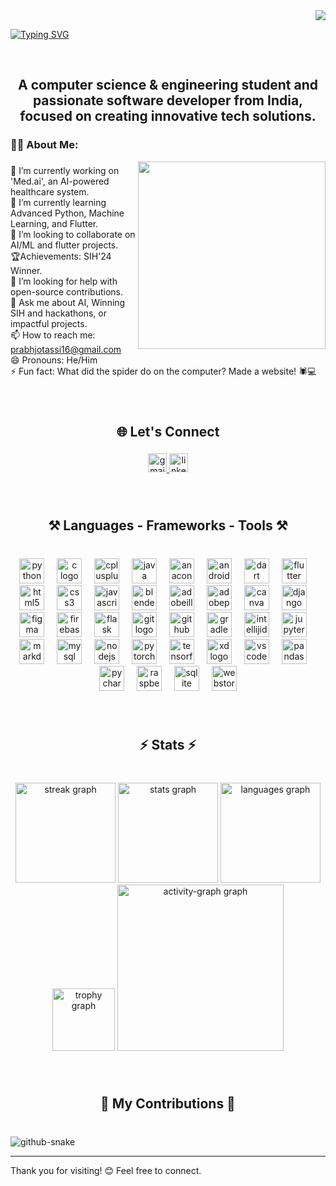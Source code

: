 <!--
**prabhjot0109/prabhjot0109** is a ✨ _special_ ✨ repository because its `README.md` (this file) appears on your GitHub profile.

Here are some ideas to get you started:

- 🔭 I’m currently working on ...
- 🌱 I’m currently learning ...
- 👯 I’m looking to collaborate on ...
- 🤔 I’m looking for help with ...
- 💬 Ask me about ...
- 📫 How to reach me: ...
- 😄 Pronouns: ...
- ⚡ Fun fact: ...
-->

<div align="right">
  <img src="https://visitor-badge.laobi.icu/badge?page_id=prabhjot0109.prabhjot0109&left_text=Profile%20Views"  />
</div>

<a href="https://git.io/typing-svg"><img src="https://readme-typing-svg.demolab.com?font=Righteous&weight=600&size=40&duration=4000&pause=1000&color=1F6FEB&center=true&vCenter=true&width=500&lines=Hi+There!+%F0%9F%91%8B;I'm+Prabhjot+Singh+Assi!" alt="Typing SVG" /></a>

<!-- <img src="Assets\developer.gif" alt="GitHub Banner" width="60%" /> -->
<br clear="both">

<h2 align="center">A computer science & engineering student and passionate software developer from India, focused on creating innovative tech solutions.</h2>

###

<h3 align="left">👩‍💻  About Me:</h3>

<img align="right" width = "300" height="300" src="Assets/developer.gif"  />

###

<p align="left">🔭 I’m currently working on 'Med.ai', an AI-powered healthcare system.<br>🌱 I’m currently learning Advanced Python, Machine Learning, and Flutter.<br>👯 I’m looking to collaborate on AI/ML and flutter projects.<br>🏆Achievements: SIH'24 Winner.<br>🤔 I’m looking for help with open-source contributions.<br>💬 Ask me about AI, Winning SIH and hackathons, or impactful projects.<br>📫 How to reach me: <a href="mailto:prabhjotassi16@gmail.com">prabhjotassi16@gmail.com</a><br>😄 Pronouns: He/Him<br>⚡ Fun fact: What did the spider do on the computer? Made a website! 🕷️💻</p>

###

<br clear="both">

<h2 align="center">🌐 Let's Connect</h2></h2>

###

<div align="center">
  <a href="prabhjotassi16@gmail.com">
      <img src="https://img.shields.io/static/v1?message=Gmail&logo=gmail&label=&color=D14836&logoColor=white&labelColor=&style=flat" height="30" alt="gmail logo"  />
  </a>
  <a href="https://www.linkedin.com/in/prabhjotsinghassi/" target="_blank">
    <img src="https://img.shields.io/static/v1?message=LinkedIn&logo=linkedin&label=&color=0077B5&logoColor=white&labelColor=&style=flat" height="30" alt="linkedin logo"  />
  </a>
</div>

###

<br clear="both">

<h2 align="center">⚒️ Languages - Frameworks - Tools ⚒️</h2>

###

<br clear="both">

<div align="center">
  <img src="https://cdn.jsdelivr.net/gh/devicons/devicon/icons/python/python-original.svg" height="40" alt="python logo"  />
  <img width="12" />
  <img src="https://cdn.jsdelivr.net/gh/devicons/devicon/icons/c/c-original.svg" height="40" alt="c logo"  />
  <img width="12" />
  <img src="https://cdn.jsdelivr.net/gh/devicons/devicon/icons/cplusplus/cplusplus-original.svg" height="40" alt="cplusplus logo"  />
  <img width="12" />
  <img src="https://cdn.jsdelivr.net/gh/devicons/devicon/icons/java/java-original.svg" height="40" alt="java logo"  />
  <img width="12" />
  <img src="https://cdn.jsdelivr.net/gh/devicons/devicon/icons/anaconda/anaconda-original.svg" height="40" alt="anaconda logo"  />
  <img width="12" />
  <img src="https://cdn.jsdelivr.net/gh/devicons/devicon/icons/androidstudio/androidstudio-original.svg" height="40" alt="androidstudio logo"  />
  <img width="12" />
  <img src="https://cdn.jsdelivr.net/gh/devicons/devicon/icons/dart/dart-original.svg" height="40" alt="dart logo"  />
  <img width="12" />
  <img src="https://cdn.jsdelivr.net/gh/devicons/devicon/icons/flutter/flutter-original.svg" height="40" alt="flutter logo"  />
  <img width="12" />
  <img src="https://skillicons.dev/icons?i=html" height="40" alt="html5 logo"  />
  <img width="12" />
  <img src="https://cdn.jsdelivr.net/gh/devicons/devicon/icons/css3/css3-original.svg" height="40" alt="css3 logo"  />
  <img width="12" />
  <img src="https://skillicons.dev/icons?i=js" height="40" alt="javascript logo"  />
  <img width="12" />
  <img src="https://cdn.jsdelivr.net/gh/devicons/devicon/icons/blender/blender-original.svg" height="40" alt="blender logo"  />
  <img width="12" />
  <img src="https://skillicons.dev/icons?i=ai" height="40" alt="adobeillustrator logo"  />
  <img width="12" />
  <img src="https://skillicons.dev/icons?i=ps" height="40" alt="adobephotoshop logo"  />
  <img width="12" />
  <img src="https://cdn.jsdelivr.net/gh/devicons/devicon/icons/canva/canva-original.svg" height="40" alt="canva logo"  />
  <img width="12" />
  <img src="https://cdn.jsdelivr.net/gh/devicons/devicon/icons/django/django-plain.svg" height="40" alt="django logo"  />
  <img width="12" />
  <img src="https://skillicons.dev/icons?i=figma" height="40" alt="figma logo"  />
  <img width="12" />
  <img src="https://cdn.jsdelivr.net/gh/devicons/devicon/icons/firebase/firebase-plain.svg" height="40" alt="firebase logo"  />
  <img width="12" />
  <img src="https://cdn.simpleicons.org/flask/000000" height="40" alt="flask logo"  />
  <img width="12" />
  <img src="https://cdn.jsdelivr.net/gh/devicons/devicon/icons/git/git-original.svg" height="40" alt="git logo"  />
  <img width="12" />
  <img src="https://skillicons.dev/icons?i=github" height="40" alt="github logo"  />
  <img width="12" />
  <img src="https://cdn.jsdelivr.net/gh/devicons/devicon/icons/gradle/gradle-original.svg" height="40" alt="gradle logo"  />
  <img width="12" />
  <img src="https://skillicons.dev/icons?i=idea" height="40" alt="intellijidea logo"  />
  <img width="12" />
  <img src="https://cdn.jsdelivr.net/gh/devicons/devicon/icons/jupyter/jupyter-original.svg" height="40" alt="jupyter logo"  />
  <img width="12" />
  <img src="https://cdn.jsdelivr.net/gh/devicons/devicon/icons/markdown/markdown-original.svg" height="40" alt="markdown logo"  />
  <img width="12" />
  <img src="https://cdn.jsdelivr.net/gh/devicons/devicon/icons/mysql/mysql-original.svg" height="40" alt="mysql logo"  />
  <img width="12" />
  <img src="https://cdn.jsdelivr.net/gh/devicons/devicon/icons/nodejs/nodejs-original.svg" height="40" alt="nodejs logo"  />
  <img width="12" />
  <img src="https://cdn.jsdelivr.net/gh/devicons/devicon/icons/pytorch/pytorch-original.svg" height="40" alt="pytorch logo"  />
  <img width="12" />
  <img src="https://cdn.jsdelivr.net/gh/devicons/devicon/icons/tensorflow/tensorflow-original.svg" height="40" alt="tensorflow logo"  />
  <img width="12" />
  <img src="https://skillicons.dev/icons?i=xd" height="40" alt="xd logo"  />
  <img width="12" />
  <img src="https://cdn.jsdelivr.net/gh/devicons/devicon/icons/vscode/vscode-original.svg" height="40" alt="vscode logo"  />
  <img width="12" />
  <img src="https://cdn.jsdelivr.net/gh/devicons/devicon/icons/pandas/pandas-original.svg" height="40" alt="pandas logo"  />
  <img width="12" />
  <img src="https://cdn.jsdelivr.net/gh/devicons/devicon/icons/pycharm/pycharm-original.svg" height="40" alt="pycharm logo"  />
  <img width="12" />
  <img src="https://cdn.jsdelivr.net/gh/devicons/devicon/icons/raspberrypi/raspberrypi-original.svg" height="40" alt="raspberrypi logo"  />
  <img width="12" />
  <img src="https://cdn.jsdelivr.net/gh/devicons/devicon/icons/sqlite/sqlite-original.svg" height="40" alt="sqlite logo"  />
  <img width="12" />
  <img src="https://cdn.jsdelivr.net/gh/devicons/devicon/icons/webstorm/webstorm-original.svg" height="40" alt="webstorm logo"  />
</div>

###

<br clear="both">

<h2 align="center">⚡ Stats ⚡</h2>

###

<br clear="both">

<div align="center">
  <img src="https://streak-stats.demolab.com?user=prabhjot0109&locale=en&mode=daily&theme=dark&hide_border=false&border_radius=10&date_format=M%20j%5B,%20Y%5D" height="160" alt="streak graph"  />
  <img src="https://github-readme-stats.vercel.app/api?username=prabhjot0109&hide_title=false&hide_rank=false&show_icons=true&include_all_commits=true&count_private=true&disable_animations=false&theme=dark&rank_icon=github&border_radius=10&locale=en&hide_border=false" height="160" alt="stats graph"  />
  <img src="https://github-readme-stats.vercel.app/api/top-langs?username=prabhjot0109&locale=en&hide_title=false&layout=donut&langs_count=10&theme=dark&hide_border=false&border_radius=10" height="160" alt="languages graph"  />

 <!-- <img src="https://github-contributor-stats.vercel.app/api?username=prabhjot0109&limit=4&theme=dark&combine_all_yearly_contributions=true&hide_title=false&layout=donut&langs_count=10&hide_border=false&border_radius=10" height="160"/> -->

  <img src="https://github-profile-trophy.vercel.app?username=prabhjot0109&theme=darkhub&column=8&margin-w=10&no-bg=false&row=1" height="100" alt="trophy graph"  />

  <img src="https://github-readme-activity-graph.vercel.app/graph?username=prabhjot0109&theme=monokai&area=true&radius=10&bg_color=0d1117" height="266" alt="activity-graph graph"  />
</div>

###

<br clear="both">

<h2 align="center">🐍 My Contributions 🐍</h2>

###

<br clear="both">

<picture>
  <source media="(prefers-color-scheme: dark)" srcset="https://raw.githubusercontent.com/tobiasmeyhoefer/tobiasmeyhoefer/output/github-snake-dark.svg" />
  <source media="(prefers-color-scheme: light)" srcset="https://raw.githubusercontent.com/tobiasmeyhoefer/tobiasmeyhoefer/output/github-snake.svg" />
  <img alt="github-snake" src="https://raw.githubusercontent.com/tobiasmeyhoefer/tobiasmeyhoefer/output/github-snake.svg" />
</picture>

---

Thank you for visiting! 😊 Feel free to connect.
